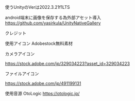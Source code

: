 使うUnityのVerは2022.3.21f1LTS

android端末に画像を保存する為外部アセット導入
https://github.com/yasirkula/UnityNativeGallery

クレジット

使用アイコン
Adobestock無料素材

カメラアイコン

https://stock.adobe.com/jp/329034223?asset_id=329034223

ファイルアイコン

https://stock.adobe.com/jp/491199131

使用音源
OtoLogic
https://otologic.jp/
